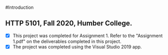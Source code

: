#Introduction

## HTTP 5101, Fall 2020, Humber College.
- [x] This project was completed for Assignment 1. Refer to the "Assignment 1.pdf" on the deliverables completed in this project.
- [x] The project was completed using the Visual Studio 2019 app.
